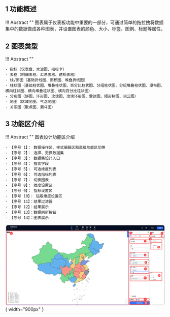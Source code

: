 ## 1 功能概述

!!! Abstract ""
    图表属于仪表板功能中重要的一部分，可通过简单的拖拉拽将数据集中的数据做成各种图表，并设置图表的颜色、大小、标签、图例、标题等属性。

## 2 图表类型
!!! Abstract ""

    - 指标（仪表盘、水波图、指标卡）
    - 表格（明细表格、汇总表格、透视表格）
    - 线/面图（基础折线图、面积图、堆叠折线图）
    - 柱状图（基础柱状图、堆叠柱状图、百分比柱状图、分组柱状图、分组堆叠柱状图、瀑布图、横向柱状图、横向堆叠柱状图、横向百分比柱状图）
    - 分布图（饼图、环形图、玫瑰图、玫瑰环形图、雷达图、矩形树图、词云图）
    - 地图（区域地图、气泡地图）
    - 关系图（散点图、漏斗图）

## 3 功能区介绍

!!! Abstract ""
    图表设计功能区介绍

    - 【序号 1】： 数据操作区、样式编辑区和高级功能区切换
    - 【序号 2】： 选择、更换数据集
    - 【序号 3】： 数据集设计入口
    - 【序号 4】： 搜索字段
    - 【序号 5】： 可选维度列表
    - 【序号 6】： 可选指标列表
    - 【序号 7】： 切换图表
    - 【序号 8】： 维度设置区
    - 【序号 9】： 指标设置区
    - 【序号 10】： 钻取维度设置区
    - 【序号 11】：结果过滤器
    - 【序号 12】：结果展示
    - 【序号 13】：数据刷新按钮
    - 【序号 14】：图表展示

![视图主功能区](../../img/view_generation/2.0视图概览.png){ width="900px" }
